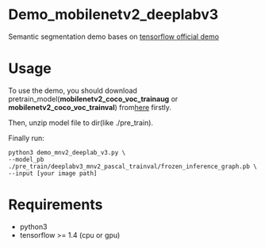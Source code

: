# Demo_mobilenetv2_deeplabv3
Semantic segmentation demo bases on [tensorflow official demo](https://github.com/tensorflow/models/blob/master/research/deeplab)


# Usage
To use the demo, you should download pretrain_model(**mobilenetv2_coco_voc_trainaug** or **mobilenetv2_coco_voc_trainval**) from[here](https://github.com/tensorflow/models/blob/master/research/deeplab/g3doc/model_zoo.md) 
firstly. 

Then, unzip model file to dir(like ./pre_train). 

Finally run:

    python3 demo_mnv2_deeplab_v3.py \
    --model_pb ./pre_train/deeplabv3_mnv2_pascal_trainval/frozen_inference_graph.pb \
    --input [your image path]

# Requirements
- python3
- tensorflow >= 1.4 (cpu or gpu)


